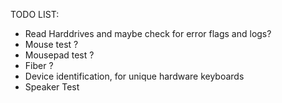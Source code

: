 TODO LIST:

-   Read Harddrives and maybe check for error flags and logs?
-   Mouse test ?
-   Mousepad test ?
-   Fiber ?
-   Device identification, for unique hardware keyboards
-   Speaker Test
